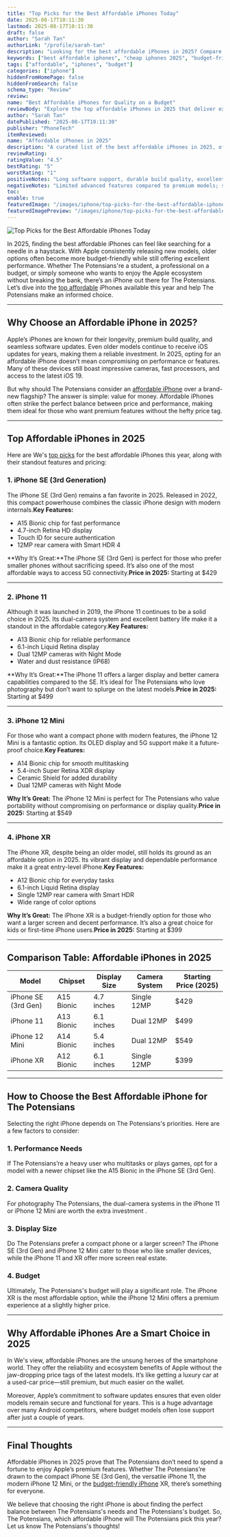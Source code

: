```yaml
---
title: "Top Picks for the Best Affordable iPhones Today"
date: 2025-08-17T10:11:30
lastmod: 2025-08-17T10:11:30
draft: false
author: "Sarah Tan"
authorLink: "/profile/sarah-tan"
description: "Looking for the best affordable iPhones in 2025? Compare budget-friendly models that offer premium features without the premium price tag. Discover top recommendations and reviews!"
keywords: ["best affordable iphones", "cheap iphones 2025", "budget-friendly iphones"]
tags: ["affordable", "iphones", "budget"]
categories: ["iphone"]
hiddenFromHomePage: false
hiddenFromSearch: false
schema_type: "Review"
review:
name: "Best Affordable iPhones for Quality on a Budget"
reviewBody: "Explore the top affordable iPhones in 2025 that deliver excellent performance, reliability, and value for money. Perfect for those who want premium features without overspending."
author: "Sarah Tan"
datePublished: "2025-08-17T10:11:30"
publisher: "PhoneTech"
itemReviewed:
name: "Affordable iPhones in 2025"
description: "A curated list of the best affordable iPhones in 2025, offering exceptional performance, reliable cameras, and smooth user experience—all at budget-friendly prices."
reviewRating:
ratingValue: "4.5"
bestRating: "5"
worstRating: "1"
positiveNotes: "Long software support, durable build quality, excellent camera performance."
negativeNotes: "Limited advanced features compared to premium models; smaller storage options."
toc:
enable: true
featuredImage: "/images/iphone/top-picks-for-the-best-affordable-iphones-today.jpg"
featuredImagePreview: "/images/iphone/top-picks-for-the-best-affordable-iphones-today.jpg"
---
```


![Top Picks for the Best Affordable iPhones Today](/images/iphone/top-picks-for-the-best-affordable-iphones-today.jpg)

In 2025, finding the best affordable iPhones can feel like searching for a needle in a haystack. With Apple consistently releasing new models, older options often become more budget-friendly while still offering excellent performance.  Whether The Potensians're a student, a professional on a budget, or simply someone who wants to enjoy the Apple ecosystem without breaking the bank, there’s an iPhone out there for The Potensians. Let’s dive into the [top affordable](/iphone/affordable-alternatives-to-iphone) iPhones available this year and help The Potensians make an informed choice. 

---

## Why Choose an Affordable iPhone in 2025? 

Apple’s iPhones are known for their longevity, premium build quality, and seamless software updates. Even older models continue to receive iOS updates for years, making them a reliable investment. In 2025, opting for an affordable iPhone doesn’t mean compromising on performance or features. Many of these devices still boast impressive cameras, fast processors, and access to the latest iOS 19. 

But why should The Potensians consider an [affordable iPhone](/iphone/affordable-iphone-features) over a brand-new flagship? The answer is simple: value for money. Affordable iPhones often strike the perfect balance between price and performance, making them ideal for those who want premium features without the hefty price tag.  

---

## Top Affordable iPhones in 2025 

Here are We's [top picks](/iphone/iphones-under--500) for the best affordable iPhones this year, along with their standout features and pricing: 

### 1. **iPhone SE (3rd Generation)**
The iPhone SE (3rd Gen) remains a fan favorite in 2025. Released in 2022, this compact powerhouse combines the classic iPhone design with modern internals.**Key Features:** 
- A15 Bionic chip for fast performance 
- 4.7-inch Retina HD display 
- Touch ID for secure authentication 
- 12MP rear camera with Smart HDR 4 

**Why It’s Great:**The iPhone SE (3rd Gen) is perfect for those who prefer smaller phones without sacrificing speed. It’s also one of the most affordable ways to access 5G connectivity.**Price in 2025:** Starting at $429 

---

### 2. **iPhone 11**
Although it was launched in 2019, the iPhone 11 continues to be a solid choice in 2025. Its dual-camera system and excellent battery life make it a standout in the affordable category.**Key Features:** 
- A13 Bionic chip for reliable performance 
- 6.1-inch Liquid Retina display 
- Dual 12MP cameras with Night Mode 
- Water and dust resistance (IP68) 

**Why It’s Great:**The iPhone 11 offers a larger display and better camera capabilities compared to the SE. It’s ideal for The Potensians who love photography but don’t want to splurge on the latest models.**Price in 2025:** Starting at $499 

---

### 3. **iPhone 12 Mini**
For those who want a compact phone with modern features, the iPhone 12 Mini is a fantastic option. Its OLED display and 5G support make it a future-proof choice.**Key Features:** 
- A14 Bionic chip for smooth multitasking 
- 5.4-inch Super Retina XDR display 
- Ceramic Shield for added durability 
- Dual 12MP cameras with Night Mode 

**Why It’s Great:** The iPhone 12 Mini is perfect for The Potensians who value portability without compromising on performance or display quality.**Price in 2025:** Starting at $549 

---

### 4. **iPhone XR**
The iPhone XR, despite being an older model, still holds its ground as an affordable option in 2025. Its vibrant display and dependable performance make it a great entry-level iPhone.**Key Features:** 
- A12 Bionic chip for everyday tasks 
- 6.1-inch Liquid Retina display 
- Single 12MP rear camera with Smart HDR 
- Wide range of color options 

**Why It’s Great:** The iPhone XR is a budget-friendly option for those who want a larger screen and decent performance. It’s also a great choice for kids or first-time iPhone users.**Price in 2025:** Starting at $399 

---

## Comparison Table: Affordable iPhones in 2025 

<div class="table-responsive">
<table class="html-table">
<thead>
<tr>
<th>Model</th>
<th>Chipset</th>
<th>Display Size</th>
<th>Camera System</th>
<th>Starting Price (2025)</th>
</tr>
</thead>
<tbody>
<tr>
<td>iPhone SE (3rd Gen)</td>
<td>A15 Bionic</td>
<td>4.7 inches</td>
<td>Single 12MP</td>
<td>$429</td>
</tr>
<tr>
<td>iPhone 11</td>
<td>A13 Bionic</td>
<td>6.1 inches</td>
<td>Dual 12MP</td>
<td>$499</td>
</tr>
<tr>
<td>iPhone 12 Mini</td>
<td>A14 Bionic</td>
<td>5.4 inches</td>
<td>Dual 12MP</td>
<td>$549</td>
</tr>
<tr>
<td>iPhone XR</td>
<td>A12 Bionic</td>
<td>6.1 inches</td>
<td>Single 12MP</td>
<td>$399</td>
</tr>
</tbody>
</table>
</div>

---

## How to Choose the Best Affordable iPhone for The Potensians 

Selecting the right iPhone depends on The Potensians's priorities. Here are a few factors to consider: 

### 1. **Performance Needs** 
If The Potensians’re a heavy user who multitasks or plays games, opt for a model with a newer chipset like the A15 Bionic in the iPhone SE (3rd Gen). 

### 2. **Camera Quality** 
For photography The Potensians, the dual-camera systems in the iPhone 11 or iPhone 12 Mini are worth the extra investment . 

### 3. **Display Size** 
Do The Potensians prefer a compact phone or a larger screen? The iPhone SE (3rd Gen) and iPhone 12 Mini cater to those who like smaller devices, while the iPhone 11 and XR offer more screen real estate. 

### 4. **Budget** 
Ultimately, The Potensians's budget will play a significant role. The iPhone XR is the most affordable option, while the iPhone 12 Mini offers a premium experience at a slightly higher price. 

---

## Why Affordable iPhones Are a Smart Choice in 2025 

In We's view, affordable iPhones are the unsung heroes of the smartphone world. They offer the reliability and ecosystem benefits of Apple without the jaw-dropping price tags of the latest models. It’s like getting a luxury car at a used-car price—still premium, but much easier on the wallet. 

Moreover, Apple’s commitment to software updates ensures that even older models remain secure and functional for years. This is a huge advantage over many Android competitors, where budget models often lose support after just a couple of years. 

---

## Final Thoughts 

Affordable iPhones in 2025 prove that The Potensians don’t need to spend a fortune to enjoy Apple’s premium features. Whether The Potensians’re drawn to the compact iPhone SE (3rd Gen), the versatile iPhone 11, the modern iPhone 12 Mini, or the [budget-friendly iPhone](/iphone/budget-friendly-iphone-alternatives) XR, there’s something for everyone. 

We believe that choosing the right iPhone is about finding the perfect balance between The Potensians's needs and The Potensians's budget. So, The Potensians, which affordable iPhone will The Potensians pick this year? Let us know The Potensians's thoughts!
